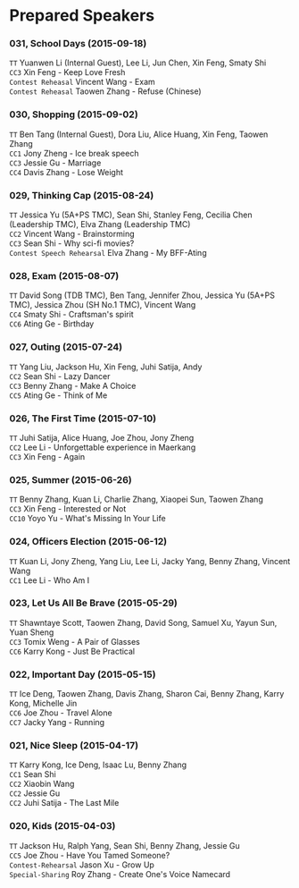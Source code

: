 # Prepared Speakers
### 031, School Days (2015-09-18) 
`TT` Yuanwen Li (Internal Guest), Lee Li, Jun Chen, Xin Feng, Smaty Shi  
`CC3` Xin Feng - Keep Love Fresh  
`Contest Reheasal`  Vincent Wang - Exam  
`Contest Reheasal`  Taowen Zhang - Refuse (Chinese)  

### 030, Shopping (2015-09-02)
`TT` Ben Tang (Internal Guest), Dora Liu, Alice Huang, Xin Feng, Taowen Zhang  
`CC1` Jony Zheng - Ice break speech  
`CC3` Jessie Gu - Marriage  
`CC4` Davis Zhang - Lose Weight  

### 029, Thinking Cap (2015-08-24)
`TT` Jessica Yu (5A+PS TMC), Sean Shi, Stanley Feng, Cecilia Chen (Leadership TMC), Elva Zhang (Leadership TMC)       
`CC2` Vincent Wang - Brainstorming    
`CC3` Sean Shi - Why sci-fi movies?     
`Contest Speech Rehearsal` Elva Zhang - My BFF-Ating

### 028, Exam (2015-08-07)  
`TT` David Song (TDB TMC), Ben Tang, Jennifer Zhou, Jessica Yu (5A+PS TMC), Jessica Zhou (SH No.1 TMC), Vincent Wang      
`CC4` Smaty Shi - Craftsman's spirit  
`CC6` Ating Ge - Birthday

### 027, Outing (2015-07-24)
`TT` Yang Liu, Jackson Hu, Xin Feng, Juhi Satija, Andy  
`CC2` Sean Shi - Lazy Dancer  
`CC3` Benny Zhang - Make A Choice  
`CC5` Ating Ge - Think of Me  

### 026, The First Time (2015-07-10)
`TT` Juhi Satija, Alice Huang, Joe Zhou, Jony Zheng  
`CC2` Lee Li - Unforgettable experience in Maerkang  
`CC3` Xin Feng - Again  

### 025, Summer (2015-06-26)
`TT`  Benny Zhang, Kuan Li, Charlie Zhang, Xiaopei Sun, Taowen Zhang  
`CC3` Xin Feng - Interested or Not  
`CC10` Yoyo Yu - What's Missing In Your Life  

### 024, Officers Election (2015-06-12)
`TT` Kuan Li, Jony Zheng, Yang Liu, Lee Li, Jacky Yang, Benny Zhang, Vincent Wang  
`CC1` Lee Li - Who Am I

### 023, Let Us All Be Brave (2015-05-29)
`TT` Shawntaye Scott, Taowen Zhang, David Song, Samuel Xu, Yayun Sun, Yuan Sheng  
`CC3` Tomix Weng - A Pair of Glasses  
`CC6` Karry Kong - Just Be Practical  

### 022, Important Day (2015-05-15)
`TT` Ice Deng, Taowen Zhang, Davis Zhang, Sharon Cai, Benny Zhang, Karry Kong, Michelle Jin  
`CC6` Joe Zhou - Travel Alone  
`CC7` Jacky Yang - Running  

### 021, Nice Sleep (2015-04-17)
`TT` Karry Kong, Ice Deng, Isaac Lu, Benny Zhang   
`CC1` Sean Shi  
`CC2` Xiaobin Wang  
`CC2` Jessie Gu  
`CC2` Juhi Satija - The Last Mile  

### 020, Kids (2015-04-03)
`TT` Jackson Hu, Ralph Yang, Sean Shi, Benny Zhang, Jessie Gu  
`CC5` Joe Zhou - Have You Tamed Someone?  
`Contest-Rehearsal` Jason Xu - Grow Up  
`Special-Sharing` Roy Zhang - Create One's Voice Namecard  
